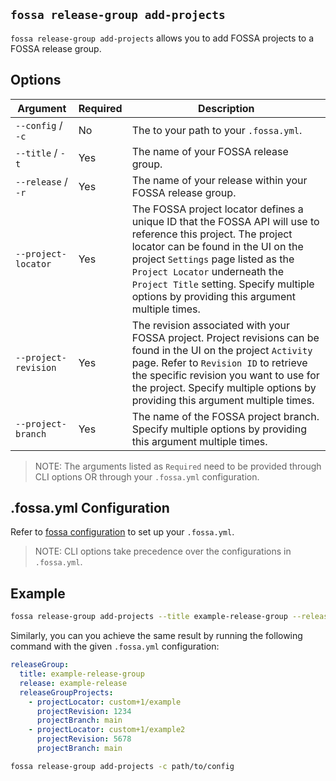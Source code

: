 ## `fossa release-group add-projects`

`fossa release-group add-projects` allows you to add FOSSA projects to a FOSSA release group.

## Options

Argument              | Required | Description
----------------------|----------|--------------------------------------------------------------------------------------------------------------------------------------
`--config` / `-c`     | No       | The to your path to your `.fossa.yml`.
`--title` / `-t `     | Yes      | The name of your FOSSA release group.
`--release` / `-r `   | Yes      | The name of your release within your FOSSA release group.
`--project-locator`   | Yes      | The FOSSA project locator defines a unique ID that the FOSSA API will use to reference this project. The project locator can be found in the UI on the project `Settings` page listed as the `Project Locator` underneath the `Project Title` setting. Specify multiple options by providing this argument multiple times.
`--project-revision`  | Yes      | The revision associated with your FOSSA project. Project revisions can be found in the UI on the project `Activity` page. Refer to `Revision ID` to retrieve the specific revision you want to use for the project. Specify multiple options by providing this argument multiple times.
`--project-branch`    | Yes      | The name of the FOSSA project branch. Specify multiple options by providing this argument multiple times.

> NOTE: The arguments listed as `Required` need to be provided through CLI options OR through your `.fossa.yml` configuration.

## .fossa.yml Configuration

Refer to [fossa configuration](../../files/fossa-yml.md) to set up your `.fossa.yml`.

> NOTE: CLI options take precedence over the configurations in `.fossa.yml`.

## Example

```bash
fossa release-group add-projects --title example-release-group --release example-release --project-locator custom+1/example --project-revision 1234 --project-branch main --project-locator custom+1/example2 --project-revision 5678 --project-branch main 
``` 

Similarly, you can you achieve the same result by running the following command with the given `.fossa.yml` configuration:

```yaml
releaseGroup:
  title: example-release-group
  release: example-release
  releaseGroupProjects:
    - projectLocator: custom+1/example
      projectRevision: 1234
      projectBranch: main 
    - projectLocator: custom+1/example2
      projectRevision: 5678
      projectBranch: main
```

```bash
fossa release-group add-projects -c path/to/config
``` 
